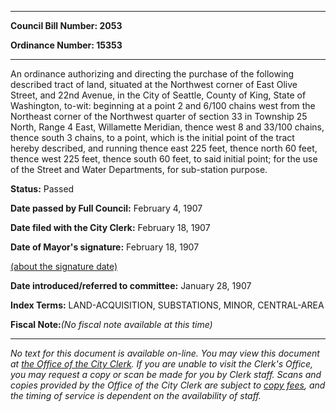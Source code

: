 

********

**Council Bill Number: 2053**
   
**Ordinance Number: 15353**
********

 An ordinance authorizing and directing the purchase of the following described tract of land, situated at the Northwest corner of East Olive Street, and 22nd Avenue, in the City of Seattle, County of King, State of Washington, to-wit: beginning at a point 2 and 6/100 chains west from the Northeast corner of the Northwest quarter of section 33 in Township 25 North, Range 4 East, Willamette Meridian, thence west 8 and 33/100 chains, thence south 3 chains, to a point, which is the initial point of the tract hereby described, and running thence east 225 feet, thence north 60 feet, thence west 225 feet, thence south 60 feet, to said initial point; for the use of the Street and Water Departments, for sub-station purpose.

**Status:** Passed
   
**Date passed by Full Council:** February 4, 1907
   
**Date filed with the City Clerk:** February 18, 1907
   
**Date of Mayor's signature:** February 18, 1907
   
[(about the signature date)](/~public/approvaldate.htm)
   
   
   
**Date introduced/referred to committee:** January 28, 1907
   
   
**Index Terms:** LAND-ACQUISITION, SUBSTATIONS, MINOR, CENTRAL-AREA

**Fiscal Note:**_(No fiscal note available at this time)_
********

_No text for this document is available on-line. You may view this document at [the Office of the City Clerk](http://www.seattle.gov/leg/clerk/contactUs.htm). If you are unable to visit the Clerk's Office, you may request a copy or scan be made for you by Clerk staff. Scans and copies provided by the Office of the City Clerk are subject to [copy fees](http://clerk.seattle.gov/~public/clerkfees.htm), and the timing of service is dependent on the availability of staff._


